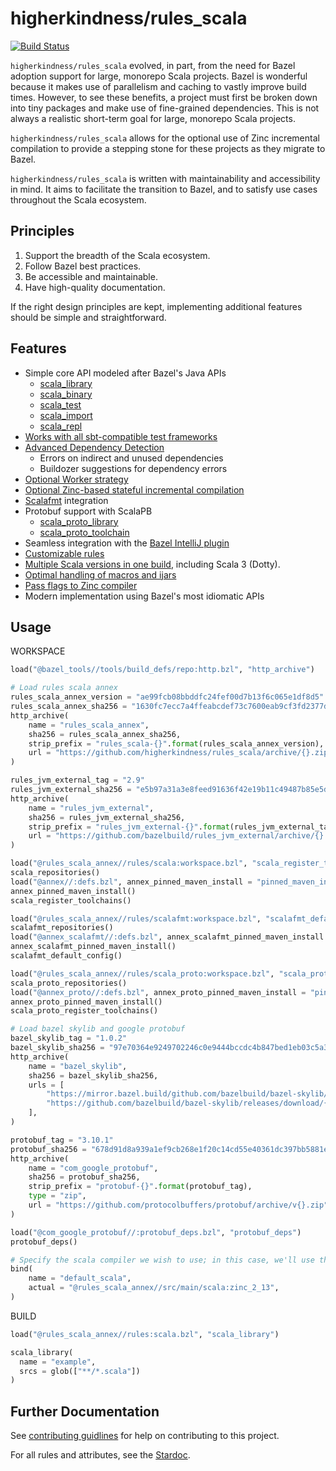 # higherkindness/rules_scala

[![Build Status](https://api.travis-ci.org/higherkindness/rules_scala.svg?branch=master)](https://travis-ci.org/higherkindness/rules_scala)

`higherkindness/rules_scala` evolved, in part, from the need for Bazel adoption support for large, monorepo Scala projects.
Bazel is wonderful because it makes use of parallelism and caching to vastly improve build times. However, to see these benefits, a project must first be broken down into
tiny packages and make use of fine-grained dependencies. This is not always a realistic short-term goal for large, monorepo Scala projects.

`higherkindness/rules_scala` allows for the optional use of Zinc incremental compilation to provide a stepping stone for these projects as they migrate to Bazel.

`higherkindness/rules_scala` is written with maintainability and accessibility in mind. It aims to facilitate the transition to Bazel, and to satisfy use cases throughout the Scala ecosystem.

## Principles

1. Support the breadth of the Scala ecosystem.
2. Follow Bazel best practices.
3. Be accessible and maintainable.
4. Have high-quality documentation.

If the right design principles are kept, implementing additional features should be simple and straightforward.

## Features

* Simple core API modeled after Bazel's Java APIs
  * [scala_library](docs/stardoc/scala.md#scala_library)
  * [scala_binary](docs/stardoc/scala.md#scala_binary)
  * [scala_test](docs/stardoc/scala.md#scala_test)
  * [scala_import](docs/stardoc/scala.md#scala_import)
  * [scala_repl](docs/stardoc/scala.md#scala_repl)
* [Works with all sbt-compatible test frameworks](docs/scala.md#tests)
* [Advanced Dependency Detection](docs/scala.md#strict--unused-deps)
  * Errors on indirect and unused dependencies
  * Buildozer suggestions for dependency errors
* [Optional Worker strategy](docs/scala.md#workers)
* [Optional Zinc-based stateful incremental compilation](docs/stateful.md#stateful-compilation)
* [Scalafmt](docs/scalafmt.md#scalafmt) integration
* Protobuf support with ScalaPB
  * [scala_proto_library](docs/stardoc/scala_proto.md#scala_proto_library)
  * [scala_proto_toolchain](docs/stardoc/scala_proto.md#scala_proto_toolchain)
* Seamless integration with the [Bazel IntelliJ plugin](https://github.com/bazelbuild/intellij)
* [Customizable rules](docs/newdocs/phases.md#customizing-the-core-rules)
* [Multiple Scala versions in one build](docs/newdocs/scala_versions.md#specifying-the-scala-version-to-use), including Scala 3 (Dotty).
* [Optimal handling of macros and ijars](docs/newdocs/macros.md#macros-and-ijars)
* [Pass flags to Zinc compiler](docs/newdocs/zinc_flags.md)
* Modern implementation using Bazel's most idiomatic APIs

## Usage

WORKSPACE

```python
load("@bazel_tools//tools/build_defs/repo:http.bzl", "http_archive")

# Load rules scala annex
rules_scala_annex_version = "ae99fcb08bbddfc24fef00d7b13f6c065e1df8d5"
rules_scala_annex_sha256 = "1630fc7ecc7a4ffeabcdef73c7600eab9cf3fd2377db1f69b8ce1927560211ff"
http_archive(
    name = "rules_scala_annex",
    sha256 = rules_scala_annex_sha256,
    strip_prefix = "rules_scala-{}".format(rules_scala_annex_version),
    url = "https://github.com/higherkindness/rules_scala/archive/{}.zip".format(rules_scala_annex_version),
)

rules_jvm_external_tag = "2.9"
rules_jvm_external_sha256 = "e5b97a31a3e8feed91636f42e19b11c49487b85e5de2f387c999ea14d77c7f45"
http_archive(
    name = "rules_jvm_external",
    sha256 = rules_jvm_external_sha256,
    strip_prefix = "rules_jvm_external-{}".format(rules_jvm_external_tag),
    url = "https://github.com/bazelbuild/rules_jvm_external/archive/{}.zip".format(rules_jvm_external_tag),
)

load("@rules_scala_annex//rules/scala:workspace.bzl", "scala_register_toolchains", "scala_repositories")
scala_repositories()
load("@annex//:defs.bzl", annex_pinned_maven_install = "pinned_maven_install")
annex_pinned_maven_install()
scala_register_toolchains()

load("@rules_scala_annex//rules/scalafmt:workspace.bzl", "scalafmt_default_config", "scalafmt_repositories")
scalafmt_repositories()
load("@annex_scalafmt//:defs.bzl", annex_scalafmt_pinned_maven_install = "pinned_maven_install")
annex_scalafmt_pinned_maven_install()
scalafmt_default_config()

load("@rules_scala_annex//rules/scala_proto:workspace.bzl", "scala_proto_register_toolchains", "scala_proto_repositories",)
scala_proto_repositories()
load("@annex_proto//:defs.bzl", annex_proto_pinned_maven_install = "pinned_maven_install")
annex_proto_pinned_maven_install()
scala_proto_register_toolchains()

# Load bazel skylib and google protobuf
bazel_skylib_tag = "1.0.2"
bazel_skylib_sha256 = "97e70364e9249702246c0e9444bccdc4b847bed1eb03c5a3ece4f83dfe6abc44"
http_archive(
    name = "bazel_skylib",
    sha256 = bazel_skylib_sha256,
    urls = [
        "https://mirror.bazel.build/github.com/bazelbuild/bazel-skylib/releases/download/{tag}/bazel-skylib-{tag}.tar.gz".format(tag = bazel_skylib_tag),
        "https://github.com/bazelbuild/bazel-skylib/releases/download/{tag}/bazel-skylib-{tag}.tar.gz".format(tag = bazel_skylib_tag),
    ],
)

protobuf_tag = "3.10.1"
protobuf_sha256 = "678d91d8a939a1ef9cb268e1f20c14cd55e40361dc397bb5881e4e1e532679b1"
http_archive(
    name = "com_google_protobuf",
    sha256 = protobuf_sha256,
    strip_prefix = "protobuf-{}".format(protobuf_tag),
    type = "zip",
    url = "https://github.com/protocolbuffers/protobuf/archive/v{}.zip".format(protobuf_tag),
)

load("@com_google_protobuf//:protobuf_deps.bzl", "protobuf_deps")
protobuf_deps()

# Specify the scala compiler we wish to use; in this case, we'll use the default one specified in rules_scala_annex
bind(
    name = "default_scala",
    actual = "@rules_scala_annex//src/main/scala:zinc_2_13",
)
```

BUILD

```python
load("@rules_scala_annex//rules:scala.bzl", "scala_library")

scala_library(
  name = "example",
  srcs = glob(["**/*.scala"])
)
```

## Further Documentation

See [contributing guidlines](CONTRIBUTING.md) for help on contributing to this project.

For all rules and attributes, see the [Stardoc](docs/stardoc).
